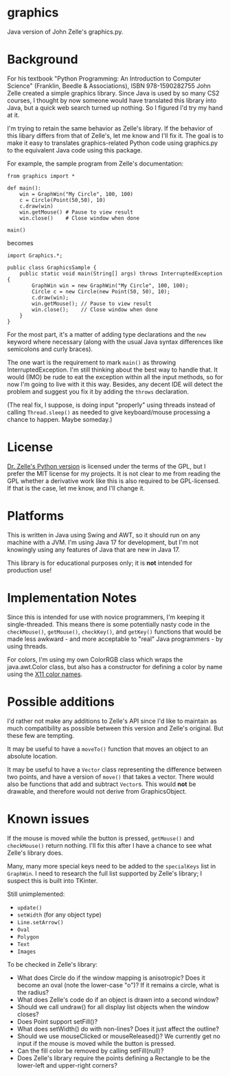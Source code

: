 # graphics
Java version of John Zelle's graphics.py.

# Background
For his textbook "Python Programming: An Introduction to Computer Science"
(Franklin, Beedle & Associations), ISBN 978-1590282755
John Zelle created a simple graphics library.
Since Java is used by so many CS2 courses,
I thought by now someone would have translated this library
into Java, but a quick web search turned up nothing.
So I figured I'd try my hand at it.

I'm trying to retain the same behavior as Zelle's library.
If the behavior of this libary differs from that of Zelle's,
let me know and I'll fix it.
The goal is to make it easy to translates graphics-related
Python code using graphics.py to the equivalent Java code
using this package.

For example, the sample program from Zelle's documentation:
```
from graphics import *

def main():
    win = GraphWin("My Circle", 100, 100)
    c = Circle(Point(50,50), 10)
    c.draw(win)
    win.getMouse() # Pause to view result
    win.close()    # Close window when done

main()
```
becomes
```
import Graphics.*;

public class GraphicsSample {
    public static void main(String[] args) throws InterruptedException {
        GraphWin win = new GraphWin("My Circle", 100, 100);
        Circle c = new Circle(new Point(50, 50), 10);
        c.draw(win);
        win.getMouse(); // Pause to view result
        win.close();    // Close window when done
    }
}
```
For the most part, it's a matter of adding type declarations
and the `new` keyword where necessary (along with the usual
Java syntax differences like semicolons and curly braces).

The one wart is the requirement to mark `main()` as throwing
InterruptedException.
I'm still thinking about the best way to handle that.
It would (IMO) be rude to eat the exception
within all the input methods,
so for now I'm going to live with it this way.
Besides, any decent IDE will detect the problem
and suggest you fix it by adding the `throws` declaration.

(The real fix, I suppose, is doing input "properly" using
threads instead of calling `Thread.sleep()` as needed
to give keyboard/mouse processing a chance to happen.
Maybe someday.)

# License
[Dr. Zelle's Python version](http://mcsp.wartburg.edu/zelle/python)
is licensed under the terms of the GPL,
but I prefer the MIT license for my projects.
It is not clear to me from reading the GPL whether a derivative
work like this is also required to be GPL-licensed.
If that is the case, let me know, and I'll change it.

# Platforms
This is written in Java using Swing and AWT,
so it should run on any machine with a JVM.
I'm using Java 17 for development,
but I'm not knowingly using any features of Java
that are new in Java 17.

This library is for educational purposes only;
it is **not** intended for production use!

# Implementation Notes
Since this is intended for use with novice programmers,
I'm keeping it single-threaded.
This means there is some potentially nasty code
in the `checkMouse()`, `getMouse()`, `checkKey()`, and `getKey()`
functions that would be made less awkward - and
more acceptable to "real" Java programmers - by using
threads.

For colors, I'm using my own ColorRGB class which wraps
the java.awt.Color class, but also has a constructor
for defining a color by name
using the [X11 color names](https://en.wikipedia.org/wiki/X11_color_names).

# Possible additions
I'd rather not make any additions to Zelle's API
since I'd like to maintain as much compatibility as possible
between this version and Zelle's original.
But these few are tempting.

It may be useful to have a `moveTo()` function that moves an
object to an absolute location.

It may be useful to have a `Vector` class representing the
difference between two points, and have a version of `move()`
that takes a vector.  There would also be functions that add
and subtract `Vector`s.  This would **not** be drawable, and
therefore would not derive from GraphicsObject.

# Known issues
If the mouse is moved while the button is pressed,
`getMouse()` and `checkMouse()` return nothing.
I'll fix this after I have a chance to see what
Zelle's library does.

Many, many more special keys need to be added
to the `specialKeys` list in `GraphWin`.
I need to research the full list supported by
Zelle's library; I suspect this is built into
TKinter.

Still unimplemented:
- `update()`
- `setWidth` (for any object type)
- `Line.setArrow()`
- `Oval`
- `Polygon`
- `Text`
- `Images`

To be checked in Zelle's library:
- What does Circle do if the window mapping is anisotropic?  Does it
  become an oval (note the lower-case "o")?  If it remains a circle,
  what is the radius?
- What does Zelle's code do if an object is drawn into a second window?
- Should we call undraw() for all display list objects when the window closes?
- Does Point support setFill()?
- What does setWidth() do with non-lines?  Does it just affect the outline?
- Should we use mouseClicked or mouseReleased()?  We currently get no input
  if the mouse is moved while the button is pressed.
- Can the fill color be removed by calling setFill(null)?
- Does Zelle's library require the points defining a Rectangle to be
  the lower-left and upper-right corners?

